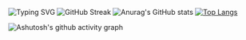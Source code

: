

<!--
**Suhao07/Suhao07** is a ✨ _special_ ✨ repository because its `README.md` (this file) appears on your GitHub profile.

Here are some ideas to get you started:

- 🔭 I’m currently working on ...
- 🌱 I’m currently learning ...
- 👯 I’m looking to collaborate on ...
- 🤔 I’m looking for help with ...
- 💬 Ask me about ...
- 📫 How to reach me: ...
- 😄 Pronouns: ...
- ⚡ Fun fact: ...
-->
![Typing SVG](https://readme-typing-svg.demolab.com/?lines=I+AM+Rickyman!;Welcome!;)
![GitHub Streak](https://streak-stats.demolab.com/?user=Suhao07)
![Anurag's GitHub stats](https://github-readme-stats.vercel.app/api?username=Suhao07&show_icons=true&theme=transparent)
[![Top Langs](https://github-readme-stats.vercel.app/api/top-langs/?username=Suhao07&layout=donut)](https://github.com/Suhao07/github-readme-stats)

![Ashutosh's github activity graph](https://github-readme-activity-graph.vercel.app/graph?username=Suhao07)

